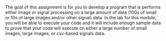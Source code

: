 The goal of this assignment is for you to develop a program that is performs either image or signal processing on a large amount of data (100s of small or 10s of large images and/or other signal) data. In the lab for this module, you will be able to execute your code and it will include enough sample data to prove that your code will execute on either a large number of small images, large images, or csv-based signals data.
